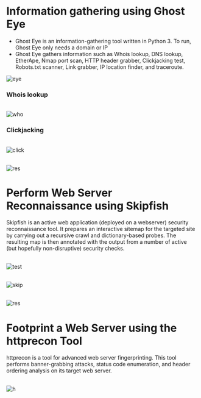 # Information gathering using Ghost Eye
+ Ghost Eye is an information-gathering tool written in Python 3. To run, Ghost Eye only needs a domain or IP
+ Ghost Eye gathers information such as Whois lookup, DNS lookup, EtherApe, Nmap port scan, HTTP header grabber, Clickjacking test, Robots.txt scanner, Link grabber, IP location finder, and traceroute.

![eye](https://github.com/Kr1shna02/CEH-v12/assets/117007783/66a0c442-8490-4ff2-ad4f-462acda1d19b)

### Whois lookup
<br>![who](https://github.com/Kr1shna02/CEH-v12/assets/117007783/edcf3f2b-e7e8-4bd0-84e3-d2b6594573be)

### Clickjacking 

<br>![click](https://github.com/Kr1shna02/CEH-v12/assets/117007783/cd947cc4-95ed-41cf-8aba-039fcc17a589)

<br>![res](https://github.com/Kr1shna02/CEH-v12/assets/117007783/50502c56-f0b9-4b01-ac2c-f73c2ac21f51)

# Perform Web Server Reconnaissance using Skipfish

Skipfish is an active web application (deployed on a webserver) security reconnaissance tool. It prepares an interactive sitemap for the targeted site by carrying out a recursive crawl and dictionary-based probes. The resulting map is then annotated with the output from a number of active (but hopefully non-disruptive) security checks.


<br>![test](https://github.com/Kr1shna02/CEH-v12/assets/117007783/5bc696b5-2a76-4409-a34a-d46cfc5a5261)

<br>![skip](https://github.com/Kr1shna02/CEH-v12/assets/117007783/794b165f-a7c6-4841-a9bf-db80a72fb589)

<br>![res](https://github.com/Kr1shna02/CEH-v12/assets/117007783/f739e1b5-e45e-4ea7-9482-93bb6a046233)

# Footprint a Web Server using the httprecon Tool

httprecon is a tool for advanced web server fingerprinting. This tool performs banner-grabbing attacks, status code enumeration, and header ordering analysis on its target web server.

<br>![h](https://github.com/Kr1shna02/CEH-v12/assets/117007783/a53ec497-3480-42cf-8b8f-040d63e4995e)



